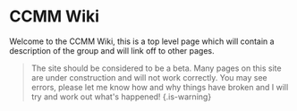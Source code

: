 <!-- TITLE: Home -->
<!-- SUBTITLE: A quick summary of Home -->

# CCMM Wiki

Welcome to the CCMM Wiki, this is a top level page which will contain a description of the group and will link off to other pages.

>The site should be considered to be a beta. Many pages on this site are under construction and will not work correctly. You may see errors, please let me know how and why things have broken and I will try and work out what's happened!
{.is-warning}
